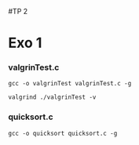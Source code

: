 #TP 2
# Exo 1 
### valgrinTest.c
`gcc -o valgrinTest valgrinTest.c -g`

`valgrind ./valgrinTest -v`

### quicksort.c
`gcc -o quicksort quicksort.c -g`
